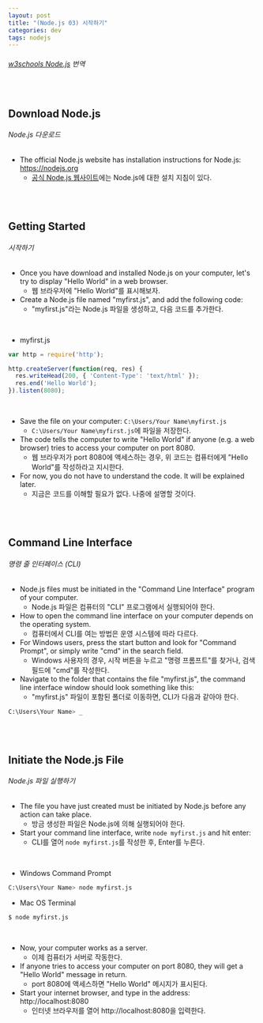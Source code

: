```yaml
---
layout: post
title: "(Node.js 03) 시작하기"
categories: dev
tags: nodejs
---
```


###### [w3schools Node.js](https://www.w3schools.com/nodejs/) 번역

<br>

## Download Node.js

###### Node.js 다운로드

- The official Node.js website has installation instructions for Node.js: https://nodejs.org
  - [공식 Node.js 웹사이트](https://nodejs.org)에는 Node.js에 대한 설치 지침이 있다.

<br>

<br>

## Getting Started

###### 시작하기

- Once you have download and installed Node.js on your computer, let's try to display "Hello World" in a web browser.
  - 웹 브라우저에 "Hello World"를 표시해보자.
- Create a Node.js file named "myfirst.js", and add the following code:
  - "myfirst.js"라는 Node.js 파일을 생성하고, 다음 코드를 추가한다.

<br>

- myfirst.js

```js
var http = require('http');

http.createServer(function(req, res) {
  res.writeHead(200, { 'Content-Type': 'text/html' });
  res.end('Hello World');
}).listen(8080);
```

<br>

- Save the file on your computer: `C:\Users/Your Name\myfirst.js`
  - `C:\Users/Your Name\myfirst.js`에 파일을 저장한다.
- The code  tells the computer to write "Hello World" if anyone (e.g. a web browser) tries to access your computer on port 8080.
  - 웹 브라우저가 port 8080에 액세스하는 경우, 위 코드는 컴퓨터에게 "Hello World"를 작성하라고 지시한다.
- For now, you do not have to understand the code. It will be explained later.
  - 지금은 코드를 이해할 필요가 없다. 나중에 설명할 것이다.

<br>

<br>

## Command Line Interface

###### 명령 줄 인터페이스 (CLI)

- Node.js files must be initiated in the "Command Line Interface" program of your computer.
  - Node.js 파일은 컴퓨터의 "CLI" 프로그램에서 실행되어야 한다.
- How to open the command line interface on your computer depends on the operating system.
  - 컴퓨터에서 CLI를 여는 방법은 운영 시스템에 따라 다르다.
- For Windows users, press the start button and look for "Command Prompt", or simply write "cmd" in the search field.
  - Windows 사용자의 경우, 시작 버튼을 누르고 "명령 프롬프트"를 찾거나, 검색 필드에 "cmd"를 작성한다.
- Navigate to the folder that contains the file "myfirst.js", the command line interface window should look something like this:
  - "myfirst.js" 파일이 포함된 폴더로 이동하면, CLI가 다음과 같아야 한다.

```bash
C:\Users\Your Name> _
```

<br>

<br>

## Initiate the Node.js File

###### Node.js 파일 실행하기

- The file you have just created must be initiated by Node.js before any action can take place.
  - 방금 생성한 파일은 Node.js에 의해 실행되어야 한다.
- Start your command line interface, write `node myfirst.js` and hit enter:
  - CLI를 열어 `node myfirst.js`를 작성한 후, Enter를 누른다.

<br>

- Windows Command Prompt

```bash
C:\Users\Your Name> node myfirst.js
```

- Mac OS Terminal

```bash
$ node myfirst.js
```

<br>

- Now, your computer works as a server.
  - 이제 컴퓨터가 서버로 작동한다.
- If anyone tries to access your computer on port 8080, they will get a "Hello World" message in return.
  - port 8080에 액세스하면 "Hello World" 메시지가 표시된다.
- Start your internet browser, and type in the address: http://localhost:8080
  - 인터넷 브라우저를 열어 http://localhost:8080을 입력한다.

<br>

<br>